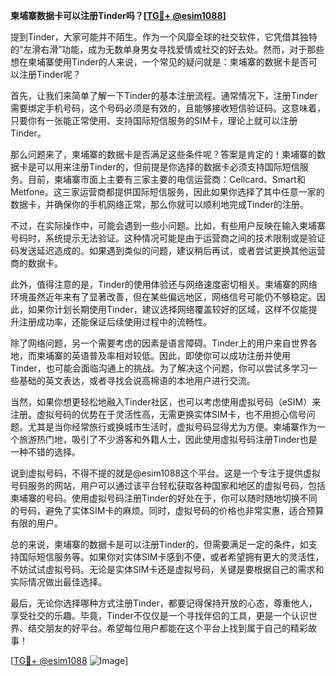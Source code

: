 **柬埔寨数据卡可以注册Tinder吗？[[TG💪+ @esim1088](https://t.me/s/esim1088)]**

提到Tinder，大家可能并不陌生。作为一个风靡全球的社交软件，它凭借其独特的“左滑右滑”功能，成为无数单身男女寻找爱情或社交的好去处。然而，对于那些想在柬埔寨使用Tinder的人来说，一个常见的疑问就是：柬埔寨的数据卡是否可以注册Tinder呢？

首先，让我们来简单了解一下Tinder的基本注册流程。通常情况下，注册Tinder需要绑定手机号码，这个号码必须是有效的，且能够接收短信验证码。这意味着，只要你有一张能正常使用、支持国际短信服务的SIM卡，理论上就可以注册Tinder。

那么问题来了，柬埔寨的数据卡是否满足这些条件呢？答案是肯定的！柬埔寨的数据卡是可以用来注册Tinder的，但前提是你选择的数据卡必须支持国际短信服务。目前，柬埔寨市面上主要有三家主要的电信运营商：Cellcard、Smart和Metfone。这三家运营商都提供国际短信服务，因此如果你选择了其中任意一家的数据卡，并确保你的手机网络正常，那么你就可以顺利地完成Tinder的注册。

不过，在实际操作中，可能会遇到一些小问题。比如，有些用户反映在输入柬埔寨号码时，系统提示无法验证。这种情况可能是由于运营商之间的技术限制或是验证码发送延迟造成的。如果遇到类似的问题，建议稍后再试，或者尝试更换其他运营商的数据卡。

此外，值得注意的是，Tinder的使用体验还与网络速度密切相关。柬埔寨的网络环境虽然近年来有了显著改善，但在某些偏远地区，网络信号可能仍不够稳定。因此，如果你计划长期使用Tinder，建议选择网络覆盖较好的区域，这样不仅能提升注册成功率，还能保证后续使用过程中的流畅性。

除了网络问题，另一个需要考虑的因素是语言障碍。Tinder上的用户来自世界各地，而柬埔寨的英语普及率相对较低。因此，即使你可以成功注册并使用Tinder，也可能会面临沟通上的挑战。为了解决这个问题，你可以尝试多学习一些基础的英文表达，或者寻找会说高棉语的本地用户进行交流。

当然，如果你想更轻松地融入Tinder社区，也可以考虑使用虚拟号码（eSIM）来注册。虚拟号码的优势在于灵活性高，无需更换实体SIM卡，也不用担心信号问题。尤其是当你经常旅行或换城市生活时，虚拟号码显得尤为方便。柬埔寨作为一个旅游热门地，吸引了不少游客和外籍人士，因此使用虚拟号码注册Tinder也是一种不错的选择。

说到虚拟号码，不得不提的就是@esim1088这个平台。这是一个专注于提供虚拟号码服务的网站，用户可以通过该平台轻松获取各种国家和地区的虚拟号码，包括柬埔寨的号码。使用虚拟号码注册Tinder的好处在于，你可以随时随地切换不同的号码，避免了实体SIM卡的麻烦。同时，虚拟号码的价格也非常实惠，适合预算有限的用户。

总的来说，柬埔寨的数据卡是可以注册Tinder的，但需要满足一定的条件，如支持国际短信服务等。如果你对实体SIM卡感到不便，或者希望拥有更大的灵活性，不妨试试虚拟号码。无论是实体SIM卡还是虚拟号码，关键是要根据自己的需求和实际情况做出最佳选择。

最后，无论你选择哪种方式注册Tinder，都要记得保持开放的心态，尊重他人，享受社交的乐趣。毕竟，Tinder不仅仅是一个寻找伴侣的工具，更是一个认识世界、结交朋友的好平台。希望每位用户都能在这个平台上找到属于自己的精彩故事！

[[TG💪+ @esim1088](https://t.me/s/esim1088) ![Image](https://i.postimg.cc/4NQfJmqS/Snipaste-2025-05-13-00-14-12.png)]